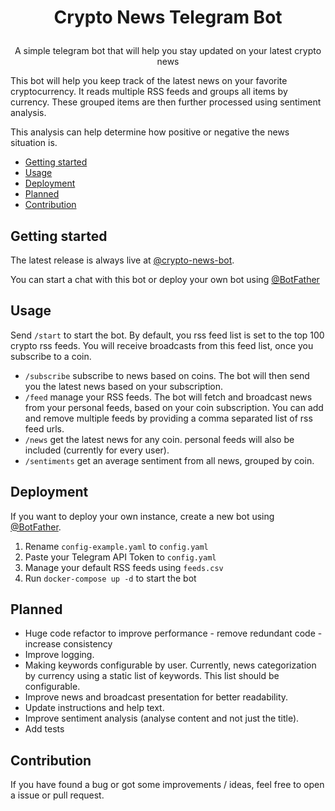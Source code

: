 # <p align="center"> Crypto News Telegram Bot

<p align="center"> A simple telegram bot that will help you stay updated on your latest crypto news 

This bot will help you keep track of the latest news on your favorite cryptocurrency. 
It reads multiple RSS feeds and groups all items by currency. These grouped items are then further processed using sentiment analysis.

This analysis can help determine how positive or negative the news situation is.

* [Getting started](#getting-started)
* [Usage](#usage)
* [Deployment](#deployment)
* [Planned](#planned)
* [Contribution](#contribution)

## Getting started
The latest release is always live at [@crypto-news-bot](https://t.me/crypstream_bot).

You can start a chat with this bot or deploy your own bot using [@BotFather](https://t.me/BotFather)


## Usage
Send ``/start`` to start the bot. By default, you rss feed list is set to the top 100 crypto rss feeds.
You will receive broadcasts from this feed list, once you subscribe to a coin. 
* ``/subscribe``  subscribe to news based on coins. The bot will then send you the latest news based on your subscription. 
* ``/feed`` manage your RSS feeds. The bot will fetch and broadcast news from your personal feeds, based on your coin subscription.
You can add and remove multiple feeds by providing a comma separated list of rss feed urls.
* ``/news`` get the latest news for any coin. personal feeds will also be included (currently for every user).
* ``/sentiments`` get an average sentiment from all news, grouped by coin. 

   
## Deployment 
If you want to deploy your own instance, create a new bot using [@BotFather](https://t.me/BotFather). 
1. Rename `config-example.yaml` to `config.yaml`
2. Paste your Telegram API Token to `config.yaml`
3. Manage your default RSS feeds using `feeds.csv`
4. Run `docker-compose up -d` to start the bot

## Planned 
* Huge code refactor to improve performance - remove redundant code - increase consistency 
* Improve logging.
* Making keywords configurable by user. Currently, news categorization by currency using a static list of keywords. This list should be configurable.
* Improve news and broadcast presentation for better readability.
* Update instructions and help text.
* Improve sentiment analysis (analyse content and not just the title).
* Add tests 

## Contribution 
If you have found a bug or got some improvements / ideas, feel free to open a issue or pull request. 